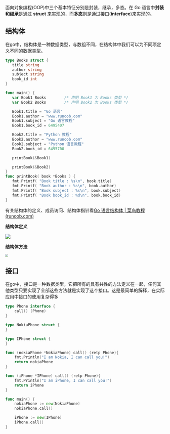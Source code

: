 面向对象编程(OOP)中三个基本特征分别是封装，继承，多态。在 Go 语言中**封装和继承**是通过 **struct** 来实现的，而**多态**则是通过接口(**interface**)来实现的。

## 结构体

在go中，结构体是一种数据类型，与数组不同，在结构体中我们可以为不同项定义不同的数据类型。

```go
type Books struct {
   title string
   author string
   subject string
   book_id int
}

func main() {
   var Book1 Books        /* 声明 Book1 为 Books 类型 */
   var Book2 Books        /* 声明 Book2 为 Books 类型 */

   Book1.title = "Go 语言"
   Book1.author = "www.runoob.com"
   Book1.subject = "Go 语言教程"
   Book1.book_id = 6495407

   Book2.title = "Python 教程"
   Book2.author = "www.runoob.com"
   Book2.subject = "Python 语言教程"
   Book2.book_id = 6495700

   printBook(&Book1)

   printBook(&Book2)
}
func printBook( book *Books ) {
   fmt.Printf( "Book title : %s\n", book.title)
   fmt.Printf( "Book author : %s\n", book.author)
   fmt.Printf( "Book subject : %s\n", book.subject)
   fmt.Printf( "Book book_id : %d\n", book.book_id)
}
```

有关结构体的定义、成员访问、结构体指针看[Go 语言结构体 | 菜鸟教程 (runoob.com)](https://www.runoob.com/go/go-structures.html)

**结构体定义**

![](http://1.14.100.228:8002/images/2023/01/18/20230118235354.png)

**结构体方法**

<img src="http://1.14.100.228:8002/images/2023/01/18/20230118235446.png" style="zoom:50%;" />

## 接口

在go中，接口是一种数据类型，它把所有的具有共性的方法定义在一起，任何其他类型只要实现了全部这些方法就是实现了这个接口。这是最简单的解释，在实际应用中接口的使用复杂得多

~~~go
type Phone interface {
    call() (Phone)
}

type NokiaPhone struct {
}

type IPhone struct {
} 

func (nokiaPhone *NokiaPhone) call() (retp Phone){
    fmt.Println("I am Nokia, I can call you!")
	return nokiaPhone
}

func (iPhone *IPhone) call() (retp Phone){
    fmt.Println("I am iPhone, I can call you!")
	return iPhone
}

func main() {
    nokiaPhone := new(NokiaPhone)
    nokiaPhone.call()

    iPhone := new(IPhone)
    iPhone.call()
}
~~~













